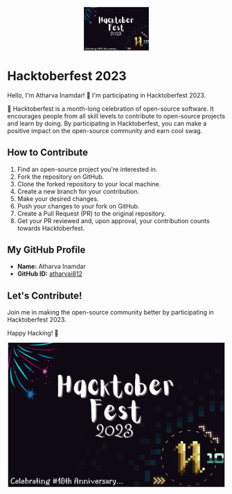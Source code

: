 <div align="center">
  <img src="Hacktober logo.png" alt="Hacktoberfest Logo" width="150">
</div>

# Hacktoberfest 2023

Hello, I'm Atharva Inamdar! 👋
I'm participating in Hacktoberfest 2023.

🚀 Hacktoberfest is a month-long celebration of open-source software. It encourages people from all skill levels to contribute to open-source projects and learn by doing. By participating in Hacktoberfest, you can make a positive impact on the open-source community and earn cool swag.


## How to Contribute

1. Find an open-source project you're interested in.
2. Fork the repository on GitHub.
3. Clone the forked repository to your local machine.
4. Create a new branch for your contribution.
5. Make your desired changes.
6. Push your changes to your fork on GitHub.
7. Create a Pull Request (PR) to the original repository.
8. Get your PR reviewed and, upon approval, your contribution counts towards Hacktoberfest.



## My GitHub Profile

- **Name:** Atharva Inamdar
- **GitHub ID:** [atharvai812](https://github.com/atharvai812)

## Let's Contribute!

Join me in making the open-source community better by participating in Hacktoberfest 2023.

Happy Hacking! 🎉

<p align="center">
  <img src="Hacktober logo.png" alt="Hacktoberfest GIF" width="500">
</p>
